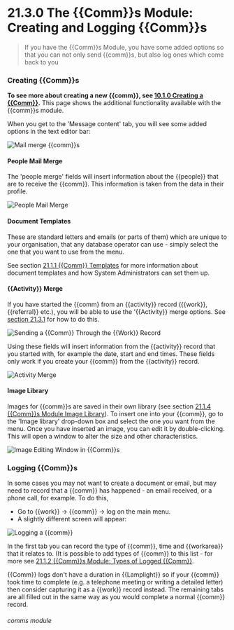 # 21.3.0 The {{Comm}}s Module: Creating and Logging {{Comm}}s

> If you have the {{Comm}}s Module, you have some added options so that you can not only send {{comm}}s, but also log ones which come back to you



### Creating {{Comm}}s

**To see more about creating a new {{comm}}, see [10.1.0 Creating a {{Comm}}](/help/index/p/10.1.0).**  This page shows the additional functionality available with the {{comm}}s module.

When you get to the 'Message content' tab, you will see some added options in the text editor bar:

![Mail merge {{comm}}s](21.3.0b.png)

#### People Mail Merge

The 'people merge' fields will insert information about the {{people}} that are to receive the {{comm}}. This information is taken from the data in their profile.

![People Mail Merge](21.3.0a.png)

#### Document Templates

These are standard letters and emails (or parts of them) which are unique to your organisation, that any database operator can use - simply select the one that you want to use from the menu.  
   
See section [21.1.1 {{Comm}} Templates](/help/index/p/21.1.1) for more information about document templates and how System Administrators can set them up.

#### {{Activity}} Merge

If you have started the {{comm} from an {{activity}} record ({{work}}, {{referral}} etc.), you will be able to use the '{{Activity}} merge options.  See [section 21.3.1](/help/index/p/21.3.1) for how to do this.
  
  ![Sending a {{Comm}} Through the {{Work}} Record](21.3.0c.png)
  
Using these fields will insert information from the {{activity}} record that you started with, for example the date, start and end times.  These fields only work if you create your {{comm}} from the {{activity}} record.
  
  ![Activity Merge](21.3.0d.png)
  
#### Image Library

Images for {{comm}}s are saved in their own library (see section [21.1.4 {{Comm}}s Module Image Library](/help/index/p/21.1.4)).  To insert one into your {{comm}}, go to the 'Image library' drop-down box and select the one you want from the menu.  Once you have inserted an image, you can edit it by double-clicking. This will open a window to alter the size and other characteristics. 

![Image Editing Window in {{Comm}}s](21.3.0e.png)

### Logging {{Comm}}s  

In some cases you may not want to create a document or email, but may need to record that a {{comm}} has happened - an email received, or a phone call, for example.  To do this,

- Go to {{work}} -> {{comm}} -> log on the main menu. 
- A slightly different screen will appear:

![Logging a {{comm}}](89a.png)

In the first tab you can record the type of {{comm}}, time and {{workarea}} that it relates to. (It is possible to add types of {{comm}} to this list - for more see [21.1.2 {{Comm}}s Module: Types of Logged {{Comm}}](/help/index/p/21.1.2).

{{Comm}} logs don't have a duration in {{Lamplight}} so if your {{comm}} took time to complete (e.g. a telephone meeting or writing a detailed letter) then consider capturing it as a {{work}} record instead.  The remaining tabs are all filled out in the same way as you would complete a normal {{comm}} record.


###### comms module
